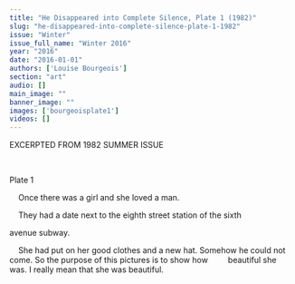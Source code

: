 ```yaml
---
title: "He Disappeared into Complete Silence, Plate 1 (1982)"
slug: "he-disappeared-into-complete-silence-plate-1-1982"
issue: "Winter"
issue_full_name: "Winter 2016"
year: "2016"
date: "2016-01-01"
authors: ['Louise Bourgeois']
section: "art"
audio: []
main_image: ""
banner_image: ""
images: ['bourgeoisplate1']
videos: []
---
```

EXCERPTED FROM 1982 SUMMER ISSUE

  

 Plate 1

     Once there was a girl and she loved a man. 

     They had a date next to the eighth street station of the sixth

 avenue subway. 

     She had put on her good clothes and a new hat. Somehow he could not come. So the purpose of this pictures is to show how         beautiful she was. I really mean that she was beautiful. 

